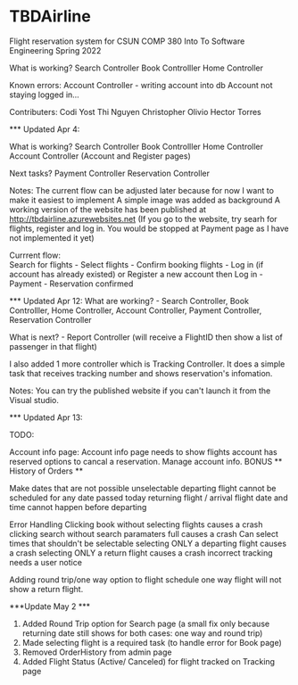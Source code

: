 # TBDAirline

Flight reservation system for CSUN COMP 380 Into To Software Engineering Spring 2022

What is working?
  Search Controller
  Book Controlller
  Home Controller

Known errors:
  Account Controller - writing account into db
  Account not staying logged in...


Contributers:
  Codi Yost
  Thi Nguyen
  Christopher Olivio
  Hector Torres
  
  
*** Updated Apr 4: 
    
   What is working?
          Search Controller
          Book Controlller
          Home Controller
          Account Controller (Account and Register pages)
   
   Next tasks?
          Payment Controller
          Reservation Controller
   
   Notes:
          The current flow can be adjusted later because for now I want to make it easiest to implement
          A simple image was added as background
          A working version of the website has been published at http://tbdairline.azurewebsites.net
          (If you go to the website, try searh for flights, register and log in. You would be stopped at Payment page as I have not implemented it yet)
  
  Currrent flow:  
          Search for flights - Select flights - Confirm booking flights -
          Log in (if account has already existed) or Register a new account then Log in -
          Payment - Reservation confirmed
   
 *** Updated Apr 12:
What are working? - Search Controller,  Book Controlller,    Home Controller,     Account Controller,  Payment Controller,   Reservation Controller

What is next? - Report Controller (will receive a FlightID then show a list of passenger in that flight) 

I also added 1 more controller which is Tracking Controller. It does a simple task that receives tracking number and shows reservation's infomation.

Notes: You can try the published website if you can't launch it from the Visual studio.

*** Updated Apr 13:

TODO:

  Account info page:
    Account info page needs to show flights account has reserved
    options to cancal a reservation. 
    Manage account info.
    BONUS ** History of Orders **

  Make dates that are not possible unselectable
    departing flight cannot be scheduled for any date passed today
    returning flight / arrival flight date and time cannot happen before departing

  Error Handling
    Clicking book without selecting flights causes a crash
    clicking search without search paramaters full causes a crash
    Can select times that shouldn't be selectable
    selecting ONLY a departing flight causes a crash
    selecting ONLY a return flight causes a crash
    incorrect tracking needs a user notice
  
  Adding round trip/one way option to flight schedule
    one way flight will not show a return flight.

***Update May 2 ***
 1. Added Round Trip option for Search page (a small fix only because returning date still shows for both cases: one way and round trip)
 2. Made selecting flight is a required task (to handle error for Book page)
 3. Removed OrderHistory from admin page
 4. Added Flight Status (Active/ Canceled) for flight tracked on Tracking page

